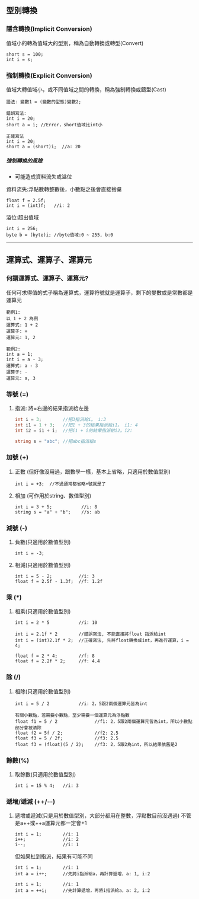 ## 型別轉換

### 隱含轉換(Implicit Conversion)
值域小的轉為值域大的型別，稱為自動轉換或轉型(Convert)
```
short s = 100;
int i = s;
```

### 強制轉換(Explicit Conversion)
值域大轉值域小，或不同值域之間的轉換，稱為強制轉換或鑄型(Cast)
```
語法: 變數1 = (變數的型態)變數2;
```

```
錯誤寫法:
int i = 20;
short a = i; //Error，short值域比int小

正確寫法
int i = 20;
short a = (short)i;  //a: 20
```

##### 強制轉換的風險
- 可能造成資料流失或溢位

資料流失:浮點數轉整數後，小數點之後會直接捨棄
```
float f = 2.5f;
int i = (int)f;   //i: 2
```

溢位:超出值域
```
int i = 256;
byte b = (byte)i; //byte值域:0 ~ 255, b:0
```
---

## 運算式、運算子、運算元

### 何謂運算式、運算子、運算元?
任何可求得值的式子稱為運算式，運算符號就是運算子，剩下的變數或是常數都是運算元
```
範例1:
以 1 + 2 為例
運算式: 1 + 2
運算子: +
運算元: 1, 2

範例2:
int a = 1;
int i = a - 3;
運算式: a - 3
運算子: -
運算元: a, 3
```


### 等號 (=)
1. 指派: 將=右邊的結果指派給左邊
   ``` C#
   int i = 3;        //把3指派給i。 i:3
   int i1 = 1 + 3;   //把1 + 3的結果指派給i1。 i1: 4
   int i2 = i1 + i;  //把i1 + i的結果指派給i2。i2:

   string s = "abc"; //把abc指派給s
   ```

### 加號 (+)
1. 正數 (但好像沒用過，跟數學一樣，基本上省略，只適用於數值型別)
   ```
   int i = +3;  //不過通常都省略+號就是了
   ```
2. 相加 (可作用於string、數值型別)
   ```
   int i = 3 + 5;           //i: 8
   string s = "a" + "b";    //s: ab
   ```

### 減號 (-)
1. 負數(只適用於數值型別)
   ```
   int i = -3; 
   ```
2. 相減(只適用於數值型別)
   ```
   int i = 5 - 2;          //i: 3
   float f = 2.5f - 1.3f;  //f: 1.2f
   ```

### 乘 (*)
1. 相乘(只適用於數值型別)
   ```
   int i = 2 * 5           //i: 10

   int i = 2.1f * 2        //錯誤寫法, 不能直接將float 指派給int
   int i = (int)2.1f * 2;  //正確寫法, 先將float轉換成int，再進行運算，i = 4;

   float f = 2 * 4;        //f: 8
   float f = 2.2f * 2;     //f: 4.4
   ```

### 除 (/)
1. 相除(只適用於數值型別)
   ```
   int i = 5 / 2           //i: 2，5跟2兩個運算元皆為int

   有關小數點，若需要小數點，至少需要一個運算元為浮點數
   float f1 = 5 / 2              //f1: 2，5跟2兩個運算元皆為int，所以小數點部分會被清除
   float f2 = 5f / 2;            //f2: 2.5
   float f3 = 5 / 2f;            //f3: 2.5
   float f3 = (float)(5 / 2);    //f3: 2，5跟2為int，所以結果依舊是2
   ```

### 餘數(%)
1. 取餘數(只適用於數值型別)
   ```
   int i = 15 % 4;   //i: 3
   ```

### 遞增/遞減 (++/--)
1. 遞增或遞減(只是用於數值型別，大部分都用在整數，浮點數目前沒遇過)
   不管是a++或++a運算元都一定會+1
   ```
   int i = 1;        //i: 1
   i++;              //i: 2
   i--;              //i: 1
   ```
   但如果扯到指派，結果有可能不同
   ```
   int i = 1;        //i: 1
   int a = i++;      //先將i指派給a，再計算遞增，a: 1, i:2

   int i = 1;        //i: 1
   int a = ++i;      //先計算遞增，再將i指派給a，a: 2, i:2
   ```